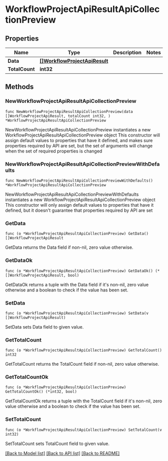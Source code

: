 # WorkflowProjectApiResultApiCollectionPreview

## Properties

Name | Type | Description | Notes
------------ | ------------- | ------------- | -------------
**Data** | [**[]WorkflowProjectApiResult**](WorkflowProjectApiResult.md) |  | 
**TotalCount** | **int32** |  | 

## Methods

### NewWorkflowProjectApiResultApiCollectionPreview

`func NewWorkflowProjectApiResultApiCollectionPreview(data []WorkflowProjectApiResult, totalCount int32, ) *WorkflowProjectApiResultApiCollectionPreview`

NewWorkflowProjectApiResultApiCollectionPreview instantiates a new WorkflowProjectApiResultApiCollectionPreview object
This constructor will assign default values to properties that have it defined,
and makes sure properties required by API are set, but the set of arguments
will change when the set of required properties is changed

### NewWorkflowProjectApiResultApiCollectionPreviewWithDefaults

`func NewWorkflowProjectApiResultApiCollectionPreviewWithDefaults() *WorkflowProjectApiResultApiCollectionPreview`

NewWorkflowProjectApiResultApiCollectionPreviewWithDefaults instantiates a new WorkflowProjectApiResultApiCollectionPreview object
This constructor will only assign default values to properties that have it defined,
but it doesn't guarantee that properties required by API are set

### GetData

`func (o *WorkflowProjectApiResultApiCollectionPreview) GetData() []WorkflowProjectApiResult`

GetData returns the Data field if non-nil, zero value otherwise.

### GetDataOk

`func (o *WorkflowProjectApiResultApiCollectionPreview) GetDataOk() (*[]WorkflowProjectApiResult, bool)`

GetDataOk returns a tuple with the Data field if it's non-nil, zero value otherwise
and a boolean to check if the value has been set.

### SetData

`func (o *WorkflowProjectApiResultApiCollectionPreview) SetData(v []WorkflowProjectApiResult)`

SetData sets Data field to given value.


### GetTotalCount

`func (o *WorkflowProjectApiResultApiCollectionPreview) GetTotalCount() int32`

GetTotalCount returns the TotalCount field if non-nil, zero value otherwise.

### GetTotalCountOk

`func (o *WorkflowProjectApiResultApiCollectionPreview) GetTotalCountOk() (*int32, bool)`

GetTotalCountOk returns a tuple with the TotalCount field if it's non-nil, zero value otherwise
and a boolean to check if the value has been set.

### SetTotalCount

`func (o *WorkflowProjectApiResultApiCollectionPreview) SetTotalCount(v int32)`

SetTotalCount sets TotalCount field to given value.



[[Back to Model list]](../README.md#documentation-for-models) [[Back to API list]](../README.md#documentation-for-api-endpoints) [[Back to README]](../README.md)


